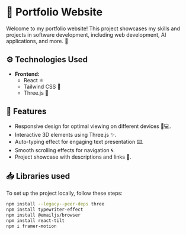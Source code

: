 # 🌟 Portfolio Website

Welcome to my portfolio website! This project showcases my skills and projects in software development, including web development, AI applications, and more. 🚀

## ⚙️ Technologies Used

- **Frontend:**
  - React ⚛️
  - Tailwind CSS 🎨
  - Three.js 🌌
    
## 🌟 Features

- Responsive design for optimal viewing on different devices 📱💻.
- Interactive 3D elements using Three.js ✨.
- Auto-typing effect for engaging text presentation ⌨️.
- Smooth scrolling effects for navigation 🌀.
- Project showcase with descriptions and links 📂.

## 📥 Libraries used

To set up the project locally, follow these steps:

   ```bash
   npm install --legacy--peer-deps three          
   npm install typewriter-effect
   npm install @emailjs/browser
   npm install react-tilt
   npm i framer-motion
   
